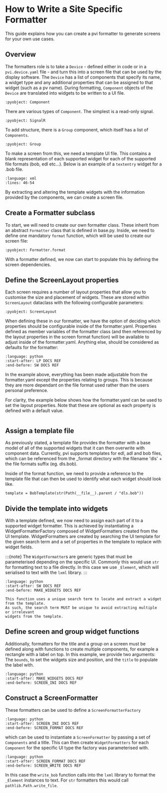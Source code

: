 # How to Write a Site Specific Formatter

This guide explains how you can create a pvi formatter to generate screens for
your own use cases.

## Overview

The formatters role is to take a `Device` - defined either in code or in a
`pvi.device.yaml` file - and turn this into a screen file that can be used by the
display software. The `Device` has a list of components that specify its name, a widget
type and any additional properties that can be assigned to that widget (such as a pv
name). During formatting, `Component` objects of the `Device` are translated into
widgets to be written to a UI file.

```{literalinclude} ../../src/pvi/device.py
:pyobject: Component
```

There are various types of `Component`. The simplest is a read-only signal.

```{literalinclude} ../../src/pvi/device.py
:pyobject: SignalR
```

To add structure, there is a `Group` component, which itself has a list of `Components`.

```{literalinclude} ../../src/pvi/device.py
:pyobject: Group
```

To make a screen from this, we need a template UI file. This contains a blank
representation of each supported widget for each of the supported file formats (bob, edl
etc...). Below is an example of a `textentry` widget for a .bob file.

```{literalinclude} ../../src/pvi/_format/dls.bob
:language: xml
:lines: 46-54
```

By extracting and altering the template widgets with the information provided by the
components, we can create a screen file.

## Create a Formatter subclass

To start, we will need to create our own formatter class. These inherit from an abstract
`Formatter` class that is defined in base.py. Inside, we need to define one mandatory
`format` function, which will be used to create our screen file:

```{literalinclude} ../../src/pvi/_format/base.py
:pyobject: Formatter.format
```

With a formatter defined, we now can start to populate this by defining the screen
dependencies.

## Define the ScreenLayout properties

Each screen requires a number of layout properties that allow you to customise the size
and placement of widgets. These are stored within `ScreenLayout` dataclass with the
following configurable parameters:

```{literalinclude} ../../src/pvi/_format/screen.py
:pyobject: ScreenLayout
```

When defining these in our formatter, we have the option of deciding which properties
should be configurable inside of the formatter.yaml. Properties defined as member
variables of the formatter class (and then referenced by the layout properties in the
screen format function) will be available to adjust inside of the formatter.yaml.
Anything else, should be considered as defaults for the formatter:

```{literalinclude} ../../src/pvi/_format/dls.py
:language: python
:start-after: LP DOCS REF
:end-before: SW DOCS REF
```

In the example above, everything has been made adjustable from the formatter.yaml except
the properties relating to groups. This is because they are more dependant on the file
format used rather than the users personal preference.

For clarity, the example below shows how the formatter.yaml can be used to set the
layout properties. Note that these are optional as each property is defined with a
default value.

```{literalinclude} ../../formatters/dls.bob.pvi.formatter.yaml
```

## Assign a template file

As previously stated, a template file provides the formatter with a base model of all
of the supported widgets that it can then overwrite with component data. Currently,
pvi supports templates for edl, adl and bob files, which can be referenced from the
\_format directory with the filename 'dls' + the file formats suffix (eg. dls.bob).

Inside of the format function, we need to provide a reference to the template file that
can then be used to identify what each widget should look like.

```python3
template = BobTemplate(str(Path(__file__).parent / "dls.bob"))
```

## Divide the template into widgets

With a template defined, we now need to assign each part of it to a supported widget
formatter. This is achieved by instantiating a WidgetFormatterFactory composed of
WidgetFormatters created from the UI template. WidgetFormatters are created by searching
the UI template for the given search term and a set of properties in the template to
replace with widget fields.

:::{note}
The `WidgetFormatter`s are generic types that must be parameterised depending on the
specific UI. Commonly this would use `str` for formatting text to a file directly. In
this case we use `_Element`, which will serialised to text with the `lxml` library.
:::

```{literalinclude} ../../src/pvi/_format/dls.py
:language: python
:start-after: SW DOCS REF
:end-before: MAKE_WIDGETS DOCS REF
```

```{warning}
This function uses a unique search term to locate and extract a widget from the template.
As such, the search term MUST be unique to avoid extracting multiple or irrelevant
widgets from the template.
```

## Define screen and group widget functions

Additionally, formatters for the title and a group on a screen must be defined along
with functions to create multiple components, for example a rectangle with a label on
top. In this example, we provide two arguments: The `bounds`, to set the widgets size
and position, and the `title` to populate the label with.

```{literalinclude} ../../src/pvi/_format/dls.py
:language: python
:start-after: MAKE_WIDGETS DOCS REF
:end-before: SCREEN_INI DOCS REF
```

## Construct a ScreenFormatter

These formatters can be used to define a `ScreenFormatterFactory`

```{literalinclude} ../../src/pvi/_format/dls.py
:language: python
:start-after: SCREEN_INI DOCS REF
:end-before: SCREEN_FORMAT DOCS REF
```

which can be used to instantiate a `ScreenFormatter` by passing a set of `Components`
and a title. This can then create `WidgetFormatters` for each `Component` for the
specific UI type the factory was parameterised with.

```{literalinclude} ../../src/pvi/_format/dls.py
:language: python
:start-after: SCREEN_FORMAT DOCS REF
:end-before: SCREEN_WRITE DOCS REF
```

In this case the `write_bob` function calls into the `lxml` library to format the
`_Element` instances to text. For `str` formatters this would call
`pathlib.Path.write_file`.
